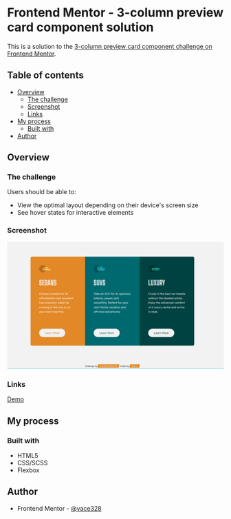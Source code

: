 # Frontend Mentor - 3-column preview card component solution

This is a solution to the [3-column preview card component challenge on Frontend Mentor](https://www.frontendmentor.io/challenges/3column-preview-card-component-pH92eAR2-).

## Table of contents

- [Overview](#overview)
  - [The challenge](#the-challenge)
  - [Screenshot](#screenshot)
  - [Links](#links)
- [My process](#my-process)
  - [Built with](#built-with)
- [Author](#author)

## Overview

### The challenge

Users should be able to:

- View the optimal layout depending on their device's screen size
- See hover states for interactive elements

### Screenshot

![Solution preview](./screenshot.jpg)

### Links

[Demo](https://vace328.github.io/FM-3-column-preview-card-component/)

## My process

### Built with

- HTML5
- CSS/SCSS
- Flexbox

## Author

- Frontend Mentor - [@vace328](https://www.frontendmentor.io/profile/vace328)

